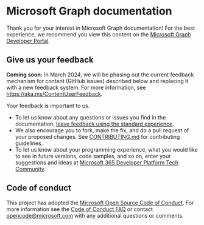 # Microsoft Graph documentation

Thank you for your interest in Microsoft Graph documentation! For the best experience, we recommend you view this content on the [Microsoft Graph Developer Portal](https://learn.microsoft.com/graph).

## Give us your feedback

**Coming soon:** In March 2024, we will be phasing out the current feedback mechanism for content (GitHub issues) described below and replacing it with a new feedback system. For more information, see https://aka.ms/ContentUserFeedback.

Your feedback is important to us.

- To let us know about any questions or issues you find in the documentation, [leave feedback using the standard experience](https://learn.microsoft.com/en-us/contribute/content/provide-feedback#use-the-standard-experience).
- We also encourage you to fork, make the fix, and do a pull request of your proposed changes. See [CONTRIBUTING.md](CONTRIBUTING.md) for contributing guidelines.
- To let us know about your programming experience, what you would like to see in future versions, code samples, and so on, enter your suggestions and ideas at [Microsoft 365 Developer Platform Tech Community](https://techcommunity.microsoft.com/t5/microsoft-365-developer-platform/idb-p/Microsoft365DeveloperPlatform/label-name/Microsoft%20Graph).

## Code of conduct

This project has adopted the [Microsoft Open Source Code of Conduct](https://opensource.microsoft.com/codeofconduct/). For more information see the [Code of Conduct FAQ](https://opensource.microsoft.com/codeofconduct/faq/) or contact [opencode@microsoft.com](mailto:opencode@microsoft.com) with any additional questions or comments.

